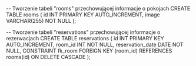 -- Tworzenie tabeli "rooms" przechowującej informacje o pokojach
CREATE TABLE rooms (
id INT PRIMARY KEY AUTO_INCREMENT,
image VARCHAR(255) NOT NULL
);

-- Tworzenie tabeli "reservations" przechowującej informacje o rezerwacjach
CREATE TABLE reservations (
id INT PRIMARY KEY AUTO_INCREMENT,
room_id INT NOT NULL,
reservation_date DATE NOT NULL,
CONSTRAINT fk_room
FOREIGN KEY (room_id)
REFERENCES rooms(id)
ON DELETE CASCADE
);
